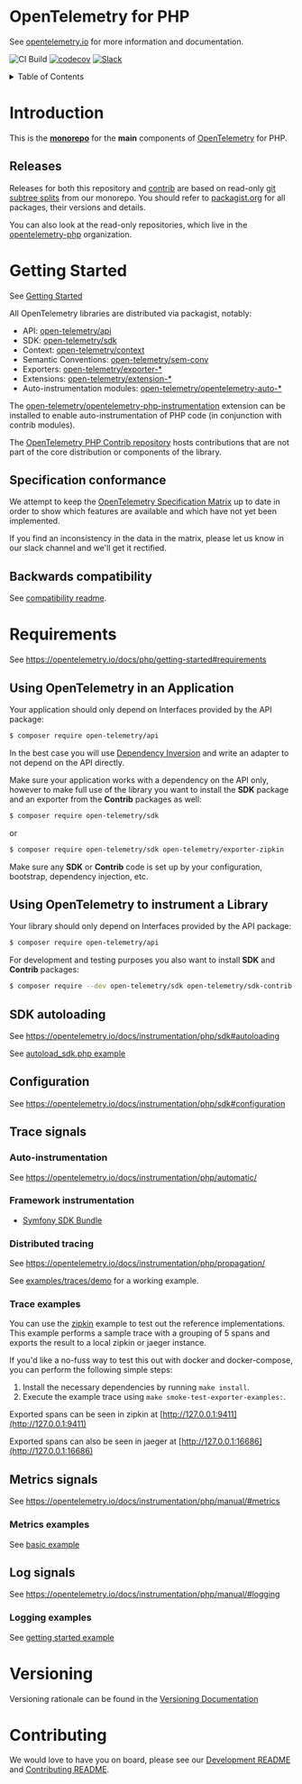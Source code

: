 # OpenTelemetry for PHP

See [opentelemetry.io](https://opentelemetry.io/docs/instrumentation/php/) for more information and documentation.

![CI Build](https://github.com/open-telemetry/opentelemetry-php/workflows/PHP%20QA/badge.svg)
[![codecov](https://codecov.io/gh/open-telemetry/opentelemetry-php/branch/master/graph/badge.svg)](https://codecov.io/gh/open-telemetry/opentelemetry-php)
[![Slack](https://img.shields.io/badge/slack-@cncf/otel--php-brightgreen.svg?logo=slack)](https://cloud-native.slack.com/archives/D03FAB6GN0K)

<details>
<summary>Table of Contents</summary>

<!-- toc -->

- [Introduction](#introduction)
  - [Releases](#releases)
- [Getting started](#getting-started)
- [Project status](#project-status)
  - [Specification conformance](#specification-conformance)
  - [Backwards compatibility](#backwards-compatibility)
- [Getting started](#getting-started)
  - [Instrumenting an application](#using-opentelemetry-in-an-application)
  - [Instrumenting a library](#using-opentelemetry-to-instrument-a-library)
  - [Trace signals](#trace-signals)
    - [Auto-instrumentation](#auto-instrumentation)
    - [Framework instrumentation](#framework-instrumentation)
    - [Manual instrumentation](#manual-instrumentation)
    - [Distributed tracing](#distributed-tracing)
    - [Examples](#trace-examples)
  - [Metrics signals](#metrics-signals)
    - [Examples](#metrics-examples)
  - [Log signals](#log-signals)
- [Versioning](#versioning)
- [Contributing](#contributing)
<!-- tocstop -->

</details>

# Introduction

This is the **[monorepo](https://en.wikipedia.org/wiki/Monorepo)** for the **main** components of [OpenTelemetry](https://opentelemetry.io/) for PHP.

## Releases

Releases for both this repository and [contrib](https://github.com/open-telemetry/opentelemetry-php-contrib) are
based on read-only [git subtree splits](https://github.com/splitsh/lite) from our monorepo. You should refer to
[packagist.org](https://packagist.org/packages/open-telemetry/) for all packages, their versions and details.

You can also look at the read-only repositories, which live in the
[opentelemetry-php](https://github.com/opentelemetry-php) organization.

# Getting Started

See [Getting Started](https://opentelemetry.io/docs/instrumentation/php/getting-started/)

All OpenTelemetry libraries are distributed via packagist, notably:

- API: [open-telemetry/api](https://packagist.org/packages/open-telemetry/api)
- SDK: [open-telemetry/sdk](https://packagist.org/packages/open-telemetry/sdk)
- Context: [open-telemetry/context](https://packagist.org/packages/open-telemetry/context)
- Semantic Conventions: [open-telemetry/sem-conv](https://packagist.org/packages/open-telemetry/sem-conv)
- Exporters: [open-telemetry/exporter-*](https://packagist.org/search/?query=open-telemetry&tags=exporter)
- Extensions: [open-telemetry/extension-*](https://packagist.org/search/?query=open-telemetry&tags=extension)
- Auto-instrumentation modules: [open-telemetry/opentelemetry-auto-*](https://packagist.org/search/?query=open-telemetry&tags=instrumentation)

The [open-telemetry/opentelemetry-php-instrumentation](https://github.com/open-telemetry/opentelemetry-php-instrumentation) extension can be
installed to enable auto-instrumentation of PHP code (in conjunction with contrib modules).

The [OpenTelemetry PHP Contrib repository](https://github.com/open-telemetry/opentelemetry-php-contrib/) hosts contributions that are not part of the core
distribution or components of the library.

## Specification conformance
We attempt to keep the [OpenTelemetry Specification Matrix](https://github.com/open-telemetry/opentelemetry-specification/blob/master/spec-compliance-matrix.md) up to date in order to show which features are available and which have not yet been implemented.

If you find an inconsistency in the data in the matrix, please let us know in our slack channel and we'll get it rectified.

## Backwards compatibility

See [compatibility readme](src/SDK/Common/Dev/Compatibility/README.md).

# Requirements

See https://opentelemetry.io/docs/php/getting-started#requirements

## Using OpenTelemetry in an Application

Your application should only depend on Interfaces provided by the API package:

```bash
$ composer require open-telemetry/api
```
In the best case you will use [Dependency Inversion](https://en.wikipedia.org/wiki/Dependency_inversion_principle)
and write an adapter to not depend on the API directly.

Make sure your application works with a dependency on the API only, however to make full use of the library
you want to install the **SDK** package and an exporter from the **Contrib** packages as well:

```bash
$ composer require open-telemetry/sdk
```
or
```bash
$ composer require open-telemetry/sdk open-telemetry/exporter-zipkin
```
Make sure any **SDK** or **Contrib** code is set up by your configuration, bootstrap, dependency injection, etc.

## Using OpenTelemetry to instrument a Library

Your library should only depend on Interfaces provided by the API package:

```bash
$ composer require open-telemetry/api
```

For development and testing purposes you also want to install **SDK** and **Contrib** packages:
```bash
$ composer require --dev open-telemetry/sdk open-telemetry/sdk-contrib
```

## SDK autoloading

See https://opentelemetry.io/docs/instrumentation/php/sdk#autoloading

See [autoload_sdk.php example](./examples/autoload_sdk.php)

## Configuration

See https://opentelemetry.io/docs/instrumentation/php/sdk#configuration

## Trace signals

### Auto-instrumentation

See https://opentelemetry.io/docs/instrumentation/php/automatic/

### Framework instrumentation

* [Symfony SDK Bundle](https://github.com/open-telemetry/opentelemetry-php-contrib/tree/main/src/Symfony/)

### Distributed tracing

See https://opentelemetry.io/docs/instrumentation/php/propagation/

See [examples/traces/demo](examples/traces/demo) for a working example.

### Trace examples

You can use the [zipkin](/examples/traces/exporters/zipkin.php) example to test out the reference
implementations. This example performs a sample trace with a grouping of 5 spans and exports the result
to a local zipkin or jaeger instance.

If you'd like a no-fuss way to test this out with docker and docker-compose, you can perform the following simple steps:

1) Install the necessary dependencies by running `make install`.
2) Execute the example trace using `make smoke-test-exporter-examples:`.

Exported spans can be seen in zipkin at [http://127.0.0.1:9411](http://127.0.0.1:9411)

Exported spans can also be seen in jaeger at [http://127.0.0.1:16686](http://127.0.0.1:16686)

## Metrics signals

See https://opentelemetry.io/docs/instrumentation/php/manual/#metrics

### Metrics examples

See [basic example](./examples/metrics/basic.php)

## Log signals

See https://opentelemetry.io/docs/instrumentation/php/manual/#logging

### Logging examples

See [getting started example](./examples/logs/getting_started.php)

# Versioning

Versioning rationale can be found in the [Versioning Documentation](/docs/versioning.md)

# Contributing

We would love to have you on board, please see our [Development README](./DEVELOPMENT.md) and [Contributing README](./CONTRIBUTING.md).
